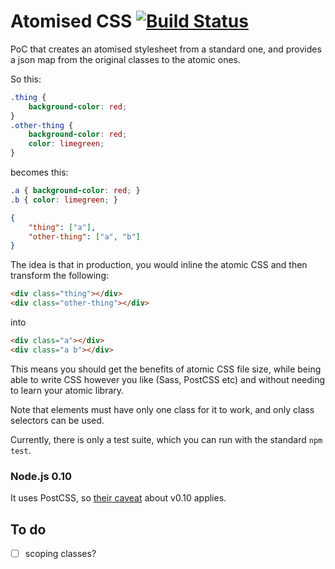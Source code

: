 # Atomised CSS [![Build Status](https://travis-ci.org/sndrs/atomised-css.svg?branch=master)](https://travis-ci.org/sndrs/atomised-css)

PoC that creates an atomised stylesheet from a standard one, and provides a json map from the original classes to the atomic ones.

So this:
```CSS
.thing {
    background-color: red;
}
.other-thing {
    background-color: red;
    color: limegreen;
}
```
becomes this:
```CSS
.a { background-color: red; }
.b { color: limegreen; }
```
```JSON
{
    "thing": ["a"],
    "other-thing": ["a", "b"]
}
```
The idea is that in production, you would inline the atomic CSS and then transform the following:
```HTML
<div class="thing"></div>
<div class="other-thing"></div>
```
into
```HTML
<div class="a"></div>
<div class="a b"></div>
```

This means you should get the benefits of atomic CSS file size, while being able to write CSS however you like (Sass, PostCSS etc) and without needing to learn your atomic library.

Note that elements must have only one class for it to work, and only class selectors can be used.

Currently, there is only a test suite, which you can run with the standard `npm test`.

### Node.js 0.10
It uses PostCSS, so [their caveat](https://github.com/postcss/postcss#nodejs-010-and-the-promise-api) about v0.10 applies.

## To do
- [ ] scoping classes?
